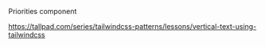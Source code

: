 Priorities component

https://tallpad.com/series/tailwindcss-patterns/lessons/vertical-text-using-tailwindcss

